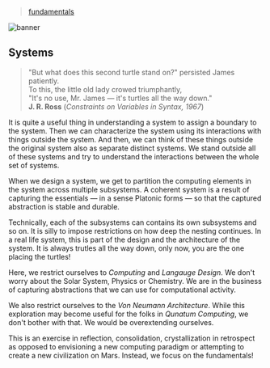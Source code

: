 > [fundamentals](../)

![banner](/cdi/photos/banner.png)

## Systems

> "But what does this second turtle stand on?" persisted James patiently.  
> To this, the little old lady crowed triumphantly,  
> "It's no use, Mr. James — it's turtles all the way down."  
> **J. R. Ross** (_Constraints on Variables in Syntax, 1967_)

It is quite a useful thing in understanding a system to assign a boundary
to the system.  Then we can characterize the system using its interactions
with things outside the system.  And then, we can think of these things
outside the original system also as separate distinct systems.
We stand outside all of these systems and try to understand the interactions
between the whole set of systems.

When we design a system, we get to partition the computing elements in
the system across multiple subsystems.
A coherent system is a result of capturing the essentials — in a
sense Platonic forms — so that the captured abstraction is stable and durable.

Technically, each of the subsystems can contains its own subsystems and so on.
It is silly to impose restrictions on how deep the nesting continues.
In a real life system, this is part of the design and the architecture of
the system.  It is always trutles all the way down, only now, you are the one
placing the turtles!

Here, we restrict ourselves to _Computing_ and _Langauge Design_.
We don't worry about the Solar System, Physics or Chemistry.
We are in the business of capturing abstractions that we can use
for computational activity.

We also restrict ourselves to the _Von Neumann Architecture_.
While this exploration may become useful for the folks in
_Qunatum Computing_, we don't bother with that.
We would be overextending ourselves.

This is an exercise in reflection, consolidation, crystallization in
retrospect as opposed to envisioning a new computing paradigm or attempting
to create a new civilization on Mars.
Instead, we focus on the fundamentals!
